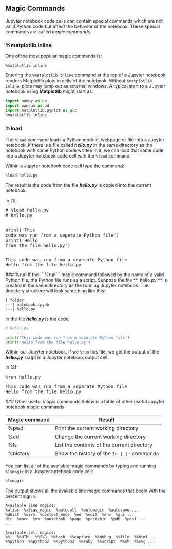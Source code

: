 
## Magic Commands
Jupyter notebook code cells can contain special commands which are not valid Python code but affect the behavior of the notebook. These special commands are called _magic commands_.
### %matplotlib inline

One of the most popular magic commands is:

```text
%matplotlib inline
```

Entering the ```%matplotlib inline``` command at the top of a Jupyter notebook renders Matplotlib plots in cells of the notebook. Without ```%matplotlib inline```, plots may jump out as external windows. A typical start to a Jupyter notebook using **Matplotlib** might start as:

```python
import numpy as np
import pandas as pd
import matplotlib.pyplot as plt
%matplotlib inline
```
### %load

The ```%load``` command loads a Python module, webpage or file into a Jupyter notebook. If there is a file called **_hello.py_** in the same directory as the notebook with some Python code written in it, we can load that same code into a Jupyter notebook code cell with the ```%load``` command. 

Within a Jupyter notebook code cell type the command:

```python
%load hello.py
```

The result is the code from the file **_hello.py_** is copied into the current notebook.

<div class="cell border-box-sizing code_cell rendered">
<div class="input">
<div class="prompt input_prompt">In&nbsp;[1]:</div>
<div class="inner_cell">
    <div class="input_area">
<div class=" highlight hl-ipython3"><pre><span></span><span class="c1"># %load hello.py</span>
<span class="c1"># hello.py</span>

<span class="nb">print</span><span class="p">(</span><span class="s1">&#39;This code was run from a seperate Python file&#39;</span><span class="p">)</span>
<span class="nb">print</span><span class="p">(</span><span class="s1">&#39;Hello from the file hello.py&#39;</span><span class="p">)</span>
</pre></div>

</div>
</div>
</div>

<div class="output_wrapper">
<div class="output">


<div class="output_area">

<div class="prompt"></div>


<div class="output_subarea output_stream output_stdout output_text">
<pre>This code was run from a seperate Python file
Hello from the file hello.py
</pre>
</div>
</div>

</div>
</div>

</div>
### %run
If the ```%run``` magic command followed by the name of a valid Python file,  the Python file runs as a script. Suppose the file **_hello.py_** is created in the same directory as the running Jupyter notebook. The directory structure will look something like this:

```text
| folder
---| notebook.ipynb
---| hello.py
```

In the file **_hello.py_** is the code:

```python
# hello.py

print('This code was run from a separate Python file')
print('Hello from the file hello.py')
```

Within our Jupyter notebook, if we ```%run``` this file, we get the output of the **_hello.py_** script in a Jupyter notebook output cell.

<div class="cell border-box-sizing code_cell rendered">
<div class="input">
<div class="prompt input_prompt">In&nbsp;[2]:</div>
<div class="inner_cell">
    <div class="input_area">
<div class=" highlight hl-ipython3"><pre><span></span><span class="o">%</span><span class="k">run</span> hello.py
</pre></div>

</div>
</div>
</div>

<div class="output_wrapper">
<div class="output">


<div class="output_area">

<div class="prompt"></div>


<div class="output_subarea output_stream output_stdout output_text">
<pre>This code was run from a separate Python file
Hello from the file hello.py
</pre>
</div>
</div>

</div>
</div>

</div>
### Other useful magic commands
Below is a table of other useful Jupyter notebook magic commands

| Magic command | Result |
| --- | --- |
| %pwd | Print the current working directory |
| %cd | Change the current working directory |
| %ls | List the contents of the current directory |
| %history | Show the history of the ```In [ ]:``` commands |

You can list all of the available magic commands by typing and running ```%lsmagic``` in a Jupyter notebook code cell:

```python
%lsmagic
```

The output shows all the available line magic commands that begin with the percent sign ```%```.

```text
Available line magics:
%alias  %alias_magic  %autocall  %automagic  %autosave ...
%dhist  %dirs  %doctest_mode  %ed  %edit  %env  %gui ...
dir  %more  %mv  %notebook  %page  %pastebin  %pdb  %pdef ...
...

Available cell magics:
%%!  %%HTML  %%SVG  %%bash  %%capture  %%debug  %%file  %%html ...
%%python  %%python2  %%python3  %%ruby  %%script  %%sh  %%svg ...
```

 

